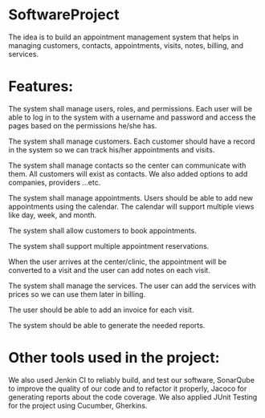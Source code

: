 # SoftwareProject
The idea is to build an appointment management system that helps in managing customers, contacts, appointments, visits, notes, billing, and services.

# Features:
The system shall manage users, roles, and permissions. Each user will be able to log in to the system with a username and password and access the pages based on the permissions he/she has.

The system shall manage customers. Each customer should have a record in the system so we can track his/her appointments and visits.

The system shall manage contacts so the center can communicate with them. All customers will exist as contacts. We also added options to add companies, providers …etc.

The system shall manage appointments. Users should be able to add new appointments using the calendar. The calendar will support multiple views like day, week, and month.

The system shall allow customers to book appointments.

The system shall support multiple appointment reservations.

When the user arrives at the center/clinic, the appointment will be converted to a visit and the user can add notes on each visit.

The system shall manage the services. The user can add the services with prices so we can use them later in billing.

The user should be able to add an invoice for each visit.

The system should be able to generate the needed reports.

# Other tools used in the project:
We also used Jenkin CI to reliably build, and test our software, SonarQube to improve the quality of our code and to refactor it properly, Jacoco for generating reports about the code coverage. We also applied JUnit Testing for the project using Cucumber, Gherkins.
